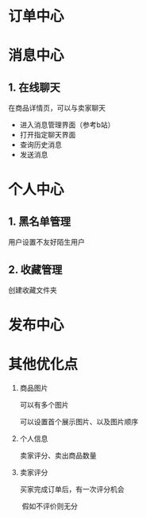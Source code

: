 # 订单中心





# 消息中心

## 1. 在线聊天

在商品详情页，可以与卖家聊天

- 进入消息管理界面（参考b站）
- 打开指定聊天界面
- 查询历史消息
- 发送消息


# 个人中心

## 1. 黑名单管理

用户设置不友好陌生用户

## 2. 收藏管理
创建收藏文件夹


# 发布中心





# 其他优化点

1. 商品图片

   可以有多个图片

   可以设置首个展示图片、以及图片顺序

2. 个人信息

   卖家评分、卖出商品数量

3. 卖家评分

   买家完成订单后，有一次评分机会

   ​	假如不评价则无分